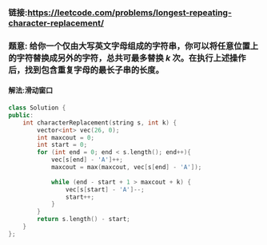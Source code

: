 ### 链接:https://leetcode.com/problems/longest-repeating-character-replacement/

### 题意: 给你一个仅由大写英文字母组成的字符串，你可以将任意位置上的字符替换成另外的字符，总共可最多替换 *k* 次。在执行上述操作后，找到包含重复字母的最长子串的长度。

#### 解法:滑动窗口

```c++
class Solution {
public:
    int characterReplacement(string s, int k) {
        vector<int> vec(26, 0);
        int maxcout = 0;
        int start = 0;
        for (int end = 0; end < s.length(); end++){
            vec[s[end] - 'A']++;
            maxcout = max(maxcout, vec[s[end] - 'A']);
            
            while (end - start + 1 > maxcout + k) {
                vec[s[start] - 'A']--;
                start++;
            }
        }
        return s.length() - start;                
    }
};
```

